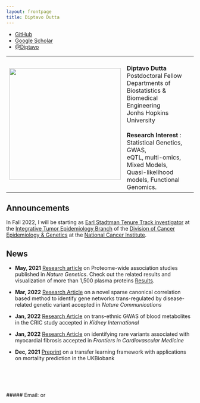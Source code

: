 ```yaml
---
layout: frontpage
title: Diptavo Dutta
---
```


<div class="navbar">
  <div class="navbar-inner">
      <ul class="nav">
      <!--    <li><a href="{{ BASE_PATH }}/assets/broman.pdf">cv</a></li>  -->
          <li><a href="https://github.com/diptavo">GitHub</a></li>
	  <li><a href="https://scholar.google.com/citations?user=0HmuYCUAAAAJ&hl=en">Google Scholar</a></li>
          <li><a href="https://twitter.com/Diptavo">@Diptavo</a></li>
      </ul>
  </div>
</div>

<table class="wide">
<tr>
<td class="left">
    <img id="frontphoto" src="assets/bigpublpics/Diptav_Dutta.jpg" width="300" height="300" alt="" />
</td>
<td class="left">
<br><b> Diptavo Dutta </b>
<br> Postdoctoral Fellow
<br> Departments of Biostatistics & Biomedical Engineering
<br> Jonhs Hopkins University
<br>
<br> <b> Research Interest </b>: Statistical Genetics, GWAS,
                <br>  eQTL, multi-omics, Mixed Models,
                <br>  Quasi-likelihood models, Functional Genomics.
<br> 

</td>
</tr>
</table>

## Announcements

In Fall 2022, I will be starting as [Earl Stadtman Tenure Track investigator](https://irp.nih.gov/careers/trans-nih-scientific-recruitments/stadtman-tenure-track-investigators/science-the-stadtman-way) at the [Integrative Tumor Epidemiology Branch](https://dceg.cancer.gov/about/organization/tdrp/iteb) of the [Division of Cancer Epidemiology \& Genetics](https://dceg.cancer.gov/) at the [National Cancer Institute](https://www.cancer.gov/).

## News

- **May, 2021** [Research article](https://www.nature.com/articles/s41588-022-01051-w) on Proteome-wide association studies published in *Nature Genetics*. Check out the related results and visualization of more than 1,500 plasma proteins [Results](http://nilanjanchatterjeelab.org/pwas/). 

- **Mar, 2022** [Research Article](https://www.medrxiv.org/content/10.1101/2020.09.29.20204388v3) on a novel sparse canonical correlation based method to identify gene networks trans-regulated by disease-related genetic variant accepted in *Nature Communications*

- **Jan, 2022** [Research Article](https://www.sciencedirect.com/science/article/abs/pii/S0085253822000837) on trans-ethnic GWAS of blood metabolites in the CRIC study accepted in *Kidney International*  

- **Jan, 2022** [Research Article](https://www.frontiersin.org/articles/10.3389/fcvm.2022.804788/abstract) on identifying rare variants associated with myocardial fibrosis accepted in *Frontiers in Cardiovascular Medicine*  

- **Dec, 2021** [Preprint](https://arxiv.org/abs/2111.10841) on a transfer learning framework with applications on mortality prediction in the UKBiobank

 <br>
 <br>
 <br>
 <br>
##### Email: <diptavo21@jhu.edu> or <ddutta4@jhmi.edu>

<!--

<table class="wide">
<tr>
  <td class="left">
    <a href="pages/publpics/iplotCorr.html">
        <img src="assets/publpics/iplotCorr.png" alt="R/qtlcharts example" title="R/qtlcharts example"/>
    </a>
  </td>
  <td class="right">
    <a href="pages/publpics/rqtlexper_fig2.html">
        <img src="assets/publpics/rqtlexper_fig2.png" alt="Broman (2014) Fig 2" title="Broman (2014) Fig 2"/>
    </a>
  </td>
</tr>
<tr>
  <td class="left">
    <a href="pages/publpics/samplemixups_fig7.html">
        <img src="assets/publpics/samplemixups_fig7.png" alt="Broman et al. (2013) Fig 7" title="Broman et al. (2013) Fig 7"/>
    </a>
  </td>
  <td class="right">
    <a href="pages/publpics/isletc6_fig4.html">
        <img src="assets/publpics/isletc6_fig4.png" alt="Tian et al. (2015) Fig 4" title="Tian et al. (2015) Fig 4"/>
    </a>
  </td>
</tr>
</table>

<div class="navbar">
  <div class="navbar-inner">
      <ul class="nav">
          <li><a href="morefigs.html">see more figures</a></li>
      </ul>
  </div>
</div>

-->
